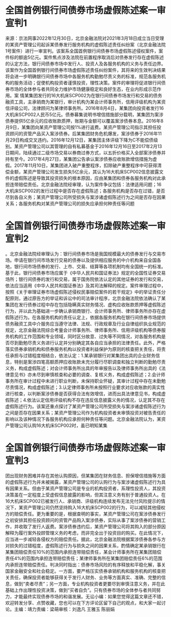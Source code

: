 # 全国首例银行间债券市场虚假陈述案一审宣判1

来源：京法网事2022年12月30日，北京金融法院对2021年3月18日成立当日受理的某资产管理公司起诉某债券发行服务机构的虚假陈述责任纠纷案（北京金融法院1号案件）进行一审宣判。该案系全国首例银行间债券市场虚假陈述侵权案件，案件标的额逾5亿元。案件焦点涉及法院在前置程序取消后对债券发行存在虚假陈述的认定方法，银行间债券市场中发行人、投资人及各服务机构的义务与责任边界。该案作为全国首例银行间债券市场虚假陈述责任纠纷案件，其将来的生效判决结果将会进一步明确银行间债券市场中各服务机构勤勉尽责义务的标准，规范各服务机构的服务活动；促使机构投资者谨慎投资，理性决策。案件的审理将促进银行间债券市场的全体参与者共同全力维护市场健康稳定和良好生态，在业内形成示范作用。案 情某集团发行的16大机床SCP002为在银行间债券市场发行和交易的债务融资工具，主承销商为某银行，审计机构为某会计师事务所，信用评级机构为某资信评级公司，法律顾问为某律师事务所。2016年8月4日，某集团向投资者发行16大机床SCP002人民币5亿元。债券募集说明书增信措施部分载明，某集团为案涉债券提供5亿余元的应收账款质押，账期与金额可以覆盖案涉债券本息。2016年8月9日，某集团向某资产管理公司按1%进行返费。某资产管理公司指示其担任投资顾问的资管产品买入案涉债券。后某集团财务危机爆发，案涉债券于2016年11月29日构成交叉违约。2016年12月12日，某集团主体评级下降为C不能偿债级别。某资产管理公司以其管理的自有私募基金于2016年12月16日至2017年2月13日期间，陆续通过二级市场交易以券商过券方式，以五折价格买入全部案涉债券并持有至今。2017年4月27日，某集团公告承认案涉债券应收账款增信措施为虚假。2017年11月10日，某集团进入破产重整程序，扣除破产重整程序中可获得清偿金额，某资产管理公司发生损失5亿余元，其认为16大机床SCP002信息披露文件的虚假陈述是导致其投资损失的根本原因，应由某集团和债券各服务机构对此承担连带赔偿责任。北京金融法院经审理，认为案件争议包括：法律适用问题；16大机床SCP002的发行过程中是否存在虚假陈述；各服务机构是否存在过错，是否尽到各自义务；某资产管理公司所受损失与案涉诸虚假陈述行为之间是否存在因果关系；各服务机构对某资产管理公司的损失应承担何种责任等问题

# 全国首例银行间债券市场虚假陈述案一审宣判2

。北京金融法院经审理认为：银行间债券市场是我国规模最大的债券发行与交易市场。申请在银行间市场发行交易的债券以及提供相应服务的中介机构来自全国各地，银行间市场债券的发行、上市、交易、结算等各项机制均有全国统一的标准。基于此，银行间债券市场应属于《中华人民共和国证券法》规定的全国性证券交易场所；银行间债券的发行和交易，属于国务院依法认定的其他证券的发行和交易，依法应当适用《中华人民共和国证券法》及其司法解释的规定。案件审理过程中，按照《关于审理证券市场虚假陈述侵权民事赔偿案件的若干规定》中的举证责任分配原则，通过原告方的举证和诉讼中的司法审计程序，北京金融法院依法确认了某集团在发行债券过程中存在包括隐瞒真实财务情况、虚构应收账款质押等虚假陈述行为，并以此为基础进一步确认承销商银行、会计师事务所、律师事务所亦存在虚假陈述行为。在各服务机构的责任认定上，依据各服务机构在银行间债券市场提供债务融资工具中介服务应当遵守法律、法规、行政规章及行业自律组织执业规范的规定，北京金融法院综合考量会计师事务所、律师事务所、信用评级机构等债券服务机构的工作范围和专业领域，同时区分故意、过失等不同情况，对各服务机构是否尽到勤勉尽责义务进行认定并分别确定其各自应当承担的法律责任。此外，严格落实债券承销机构和债券服务机构以投资者利益保护为原则的核查把关责任，将责任承担与过错程度相结合，依法认定：1.某承销银行对某集团出具的企业财务信息，特别是案涉四笔高额质押应收账款未充分履行尽职调查和独立判断的勤勉尽责义务，构成虚假陈述；对会计师事务所出具的年审报告以及律师事务所出具的《法律意见书》亦未尽到审慎核查和必要的调查、复核义务，构成虚假陈述；2.会计师事务所在审计过程中未进行职业判断，未保持职业怀疑，其审计过程中存在未勤勉尽责情况，构成虚假陈述；3.认定律师事务所未按照行业要求对应收账款的真实性进行核查，以判断案涉债券是否获得合法有效增信，进而出具法律意见书，构成虚假陈述；4.依法认定信用评级机构不存在违反信息披露义务的情况，认定其不存在虚假陈述行为。该案还重点探讨了某资产管理公司所受损失与案涉诸虚假陈述行为之间是否存在因果关系；某资产管理公司作为机构投资者未审慎投资对被告责任的影响以及该种情况下各服务机构应承担何种责任等问题。北京金融法院认为，某资产管理公司认购16大机床SCP002时，虽已明知某集

# 全国首例银行间债券市场虚假陈述案一审宣判3

团出现财务困难并存在其他认购原因，但某集团在财务信息、担保增信措施等方面的虚假陈述行为并未被揭露，某资产管理公司的认购行为与案涉诸虚假陈述行为具有因果关系。但由于某资产管理公司是专业的机构投资者，系理性投资人，其投资决策虽在一定程度上受虚假信息披露的影响，但其注意义务有别于普通投资人。在16大机床SCP002已被发行人、承销商、评级机构连续发布无法兑付风险提示的情况下，某资产管理公司仍然坚持购入16大机床SCP002的行为，可以减轻其他侵权方的赔偿责任。更为重要的是，根据查明的事实，某资产管理公司在案涉债券发行之初安排其担任投资顾问的资管产品购入案涉债券，实际从事了案涉债券的营销工作，并收取了发行人返费。案涉债券违约后，某资产管理公司将其购入的部分原因解释为履行案外投顾管理义务的考虑，而非完全出于投资目的购买。在此情况下，应当进一步减轻各侵权方的赔偿责任。据此，北京金融法院根据案涉债券各参与方对损失的过错程度，虚假陈述行为与损失之间的因果关系，酌情确定某承销银行在某集团赔偿责任10%的范围内承担连带赔偿责任，某会计师事务所在某集团赔偿责任4%的范围内承担连带赔偿责任；某律师事务所在某集团赔偿责任6%的范围内承担连带赔偿责任。判决同时指出：债券市场风险的有序释放和平稳化解，事关国家金融安全和社会稳定。一方面，要严格压实债券承销机构和服务机构的核查把关责任，确保投资者能够获得关于发行人财务、业务等方面真实、准确、完整的信息，做到“卖者尽责”；另一方面，专业机构投资者更要尽到审慎注意义务，并在此基础上作出理性投资决策，做到“买者自负”。只有债券市场的全体参与者共同努力，才能最终实现债券市场的和谐发展。无讼小编：如果您觉得这篇文章还不错，欢迎转发分享、点赞收藏，您也可以在下方评论区留下自己的观点，和大家一起讨论。主编：靖力责编：梁萌审核：刘逸凡 王雅玉 陈丽娟

